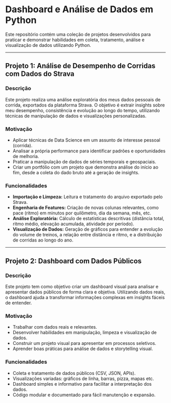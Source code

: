 # Dashboard e Análise de Dados em Python

Este repositório contém uma coleção de projetos desenvolvidos para praticar e demonstrar habilidades em coleta, tratamento, análise e visualização de dados utilizando Python.

---

## Projeto 1: Análise de Desempenho de Corridas com Dados do Strava

### Descrição

Este projeto realiza uma análise exploratória dos meus dados pessoais de corrida, exportados da plataforma Strava. O objetivo é extrair insights sobre meu desempenho, consistência e evolução ao longo do tempo, utilizando técnicas de manipulação de dados e visualizações personalizadas.

### Motivação

- Aplicar técnicas de Data Science em um assunto de interesse pessoal (corrida).
- Analisar a própria performance para identificar padrões e oportunidades de melhoria.
- Praticar a manipulação de dados de séries temporais e geospaciais.
- Criar um portfólio com um projeto que demonstra análise do início ao fim, desde a coleta do dado bruto até a geração de insights.

### Funcionalidades

- **Importação e Limpeza:** Leitura e tratamento do arquivo exportado pelo Strava.
- **Engenharia de Features:** Criação de novas colunas relevantes, como pace (ritmo) em minutos por quilômetro, dia da semana, mês, etc.
- **Análise Exploratória:** Cálculo de estatísticas descritivas (distância total, ritmo médio, elevação acumulada, atividade por período).
- **Visualização de Dados:** Geração de gráficos para entender a evolução do volume de treinos, a relação entre distância e ritmo, e a distribuição de corridas ao longo do ano.

---

## Projeto 2: Dashboard com Dados Públicos

### Descrição

Este projeto tem como objetivo criar um dashboard visual para analisar e apresentar dados públicos de forma clara e objetiva. Utilizando dados reais, o dashboard ajuda a transformar informações complexas em insights fáceis de entender.

### Motivação

- Trabalhar com dados reais e relevantes.
- Desenvolver habilidades em manipulação, limpeza e visualização de dados.
- Construir um projeto visual para apresentar em processos seletivos.
- Aprender boas práticas para análise de dados e storytelling visual.

### Funcionalidades

- Coleta e tratamento de dados públicos (CSV, JSON, APIs).
- Visualizações variadas: gráficos de linha, barras, pizza, mapas etc.
- Dashboard simples e informativo para facilitar a interpretação dos dados.
- Código modular e documentado para fácil manutenção e expansão.
